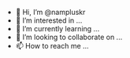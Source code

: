 - 👋 Hi, I’m @nampluskr
- 👀 I’m interested in ...
- 🌱 I’m currently learning ...
- 💞️ I’m looking to collaborate on ...
- 📫 How to reach me ...

<!---
nampluskr/nampluskr is a ✨ special ✨ repository because its `README.md` (this file) appears on your GitHub profile.
You can click the Preview link to take a look at your changes.
--->
